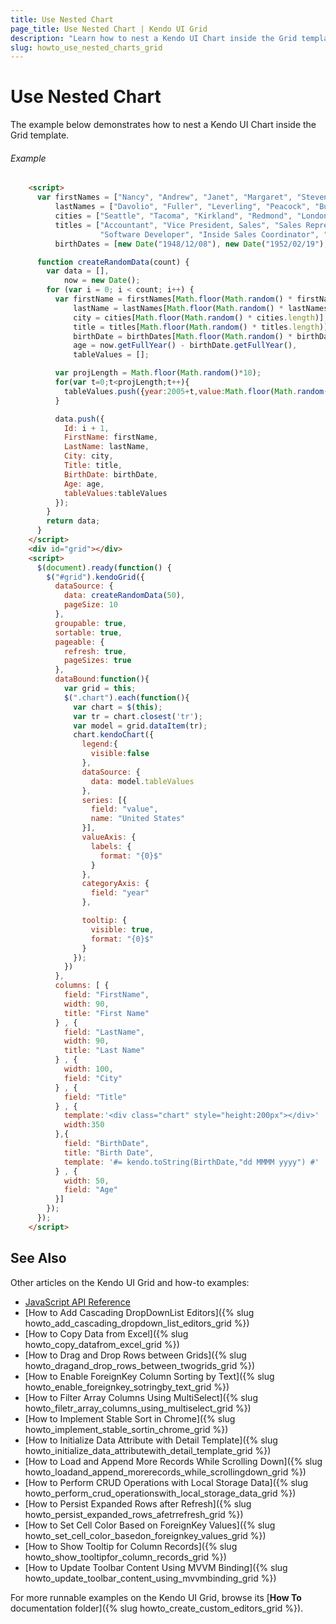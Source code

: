 ```yaml
---
title: Use Nested Chart
page_title: Use Nested Chart | Kendo UI Grid
description: "Learn how to nest a Kendo UI Chart inside the Grid template."
slug: howto_use_nested_charts_grid
---
```


# Use Nested Chart

The example below demonstrates how to nest a Kendo UI Chart inside the Grid template.

###### Example

```html
    <script>
      var firstNames = ["Nancy", "Andrew", "Janet", "Margaret", "Steven", "Michael", "Robert", "Laura", "Anne", "Nige"],
          lastNames = ["Davolio", "Fuller", "Leverling", "Peacock", "Buchanan", "Suyama", "King", "Callahan", "Dodsworth", "White"],
          cities = ["Seattle", "Tacoma", "Kirkland", "Redmond", "London", "Philadelphia", "New York", "Seattle", "London", "Boston"],
          titles = ["Accountant", "Vice President, Sales", "Sales Representative", "Technical Support", "Sales Manager", "Web Designer",
                    "Software Developer", "Inside Sales Coordinator", "Chief Techical Officer", "Chief Execute Officer"],
          birthDates = [new Date("1948/12/08"), new Date("1952/02/19"), new Date("1963/08/30"), new Date("1937/09/19"), new Date("1955/03/04"), new Date("1963/07/02"), new Date("1960/05/29"), new Date("1958/01/09"), new Date("1966/01/27"), new Date("1966/03/27")];

      function createRandomData(count) {
        var data = [],
            now = new Date();
        for (var i = 0; i < count; i++) {
          var firstName = firstNames[Math.floor(Math.random() * firstNames.length)],
              lastName = lastNames[Math.floor(Math.random() * lastNames.length)],
              city = cities[Math.floor(Math.random() * cities.length)],
              title = titles[Math.floor(Math.random() * titles.length)],
              birthDate = birthDates[Math.floor(Math.random() * birthDates.length)],
              age = now.getFullYear() - birthDate.getFullYear(),
              tableValues = [];

          var projLength = Math.floor(Math.random()*10);
          for(var t=0;t<projLength;t++){
            tableValues.push({year:2005+t,value:Math.floor(Math.random()*1000)})
          }

          data.push({
            Id: i + 1,
            FirstName: firstName,
            LastName: lastName,
            City: city,
            Title: title,
            BirthDate: birthDate,
            Age: age,
            tableValues:tableValues
          });
        }
        return data;
      }
    </script>
    <div id="grid"></div>
    <script>
      $(document).ready(function() {
        $("#grid").kendoGrid({
          dataSource: {
            data: createRandomData(50),
            pageSize: 10
          },
          groupable: true,
          sortable: true,
          pageable: {
            refresh: true,
            pageSizes: true
          },
          dataBound:function(){
            var grid = this;
            $(".chart").each(function(){
              var chart = $(this);
              var tr = chart.closest('tr');
              var model = grid.dataItem(tr);
              chart.kendoChart({
                legend:{
                  visible:false
                },
                dataSource: {
                  data: model.tableValues
                },
                series: [{
                  field: "value",
                  name: "United States"
                }],
                valueAxis: {
                  labels: {
                    format: "{0}$"
                  }
                },
                categoryAxis: {
                  field: "year"
                },

                tooltip: {
                  visible: true,
                  format: "{0}$"
                }
              });
            })
          },
          columns: [ {
            field: "FirstName",
            width: 90,
            title: "First Name"
          } , {
            field: "LastName",
            width: 90,
            title: "Last Name"
          } , {
            width: 100,
            field: "City"
          } , {
            field: "Title"
          } , {
            template:'<div class="chart" style="height:200px"></div>'   ,
            width:350
          },{
            field: "BirthDate",
            title: "Birth Date",
            template: '#= kendo.toString(BirthDate,"dd MMMM yyyy") #'
          } , {
            width: 50,
            field: "Age"
          }]
        });
      });
    </script>
```

## See Also

Other articles on the Kendo UI Grid and how-to examples:

* [JavaScript API Reference](/api/javascript/ui/grid)
* [How to Add Cascading DropDownList Editors]({% slug howto_add_cascading_dropdown_list_editors_grid %})
* [How to Copy Data from Excel]({% slug howto_copy_datafrom_excel_grid %})
* [How to Drag and Drop Rows between Grids]({% slug howto_dragand_drop_rows_between_twogrids_grid %})
* [How to Enable ForeignKey Column Sorting by Text]({% slug howto_enable_foreignkey_sotringby_text_grid %})
* [How to Filter Array Columns Using MultiSelect]({% slug howto_filetr_array_columns_using_multiselect_grid %})
* [How to Implement Stable Sort in Chrome]({% slug howto_implement_stable_sortin_chrome_grid %})
* [How to Initialize Data Attribute with Detail Template]({% slug howto_initialize_data_attributewith_detail_template_grid %})
* [How to Load and Append More Records While Scrolling Down]({% slug howto_loadand_append_morerecords_while_scrollingdown_grid %})
* [How to Perform CRUD Operations with Local Storage Data]({% slug howto_perform_crud_operationswith_local_storage_data_grid %})
* [How to Persist Expanded Rows after Refresh]({% slug howto_persist_expanded_rows_afetrrefresh_grid %})
* [How to Set Cell Color Based on ForeignKey Values]({% slug howto_set_cell_color_basedon_foreignkey_values_grid %})
* [How to Show Tooltip for Column Records]({% slug howto_show_tooltipfor_column_records_grid %})
* [How to Update Toolbar Content Using MVVM Binding]({% slug howto_update_toolbar_content_using_mvvmbinding_grid %})

For more runnable examples on the Kendo UI Grid, browse its [**How To** documentation folder]({% slug howto_create_custom_editors_grid %}).
